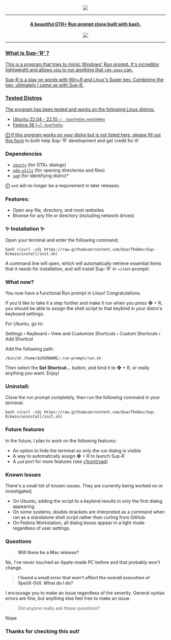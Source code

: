 
<p align="center">
<a href="https://github.com/QuarTheDev/Sup-R"><img src="https://raw.githubusercontent.com/QuarTheDev/Sup-R/main/git/images/suprlogo.png"/>
</p>

***
<center>
<h4 align="center">A beautiful GTK+ Run prompt clone built with bash.</h4>
</center>
<p align="center">
<a href="https://github.com/QuarTheDev/Sup-R"><img src="https://raw.githubusercontent.com/QuarTheDev/Sup-R/main/git/images/preview.png"/>
</p>

---

### What is Sup-'R' ?

This is a program that tries to mimic Windows' Run prompt. It's incredibly lightweight and allows you to run anything that `xdg-open` can.

Sup-R is a play on words with Win+R and Linux's Super key. Combining the two, ultimately I came up with Sup-R.

### Tested Distros

The program has been tested and works on the following Linux distros:
- Ubuntu 22.04 - 22.10 ✅ <sub><sup> -QuarTheDev, manOnWebs<sup></sub>
- Fedora 36 [~]<sub><sup> -QuarTheDev<sup></sub>

**ⓘ** If this program works on your distro but is not listed here, please fill out [this form](https://forms.gle/DeWfkc6V1LKjFmVY6) to both help Sup-'R' development and get credit for it!

### Dependencies

- <a href="https://howtoinstall.co/en/zenity" title="Tip: run 'sudo apt install zenity' to install.">`zenity`</a> (for GTK+ dialogs)
- <a href="https://howtoinstall.co/en/xdg-utils" title="Tip: run 'sudo apt install xdg-utils' to install.">`xdg-utils`</a> (for opening directories and files)
- <a href="https://howtoinstall.co/en/sed" title="Tip: run 'sudo apt install sed' to install.">`sed`</a> (for identifying distro)*

**ⓘ** `sed` will no longer be a requirement in later releases.

### Features:

- Open any file, directory, and most websites
- Browse for any file or directory (including network drives)

### ✨ **Installation** ✨

Open your terminal and enter the following command;
```
bash <(curl -sSL https://raw.githubusercontent.com/QuarTheDev/Sup-R/main/install/init.sh)
```
A command line will open, which will automatically retrieve essential items that it needs for installation, and will install Sup-'R' in ~/.run-prompt/.

### What now?

You now have a functional Run prompt in Linux! Congratulations.

If you'd like to take it a step further and make it run when you press ❖ + R, you should be able to assign the shell script to that keybind in your distro's keyboard settings.

For Ubuntu, go to:

Settings › Keyboard › View and Customize Shortcuts › Custom Shortcuts › Add Shortcut

Add the following path:
```
/bin/sh /home/$USERNAME/.run-prompt/run.sh
```
Then select the **Set Shortcut...** button, and bind it to ❖ + R, or really anything you want. Enjoy!

### Uninstall:

Close the run prompt completely, then run the following command in your terminal:
```
bash <(curl -sSL https://raw.githubusercontent.com/QuarTheDev/Sup-R/main/uninstall/init.sh)
```

### Future features
In the future, I plan to work on the following features:

- An option to hide the terminal so only the run dialog is visible
- A way to automatically assign ❖ + R to launch Sup-R
- A `yad` port for more features (see [v1cont/yad](https://github.com/v1cont/yad))

### Known Issues
There's a small list of known issues. They are currently being worked on or investigated;

- On Ubuntu, adding the script to a keybind results in only the first dialog appearing.
- On some systems, double-brackets are interpreted as a command when ran as a standalone shell script rather than curling from GitHub.
- On Fedora Workstation, all dialog boxes appear in a light mode regardless of user settings.

### Questions

> **Will there be a Mac release?**

No, I've never touched an Apple-made PC before and that probably won't change.

> **I found a small error that won't affect the overall execution of SpotX-GUI. What do I do?**

I encourage you to make an issue regardless of the severity. General syntax errors are fine, but anything else feel free to make an issue.

> Did anyone really ask these questions?

Nope

### Thanks for checking this out!
